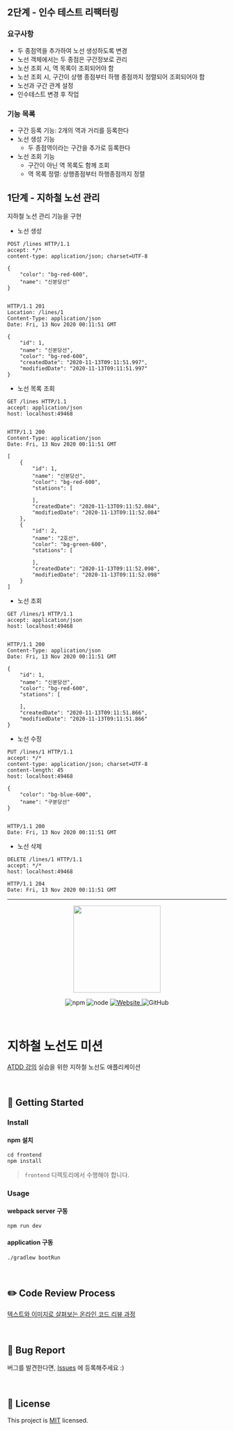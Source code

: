 ## 2단계 - 인수 테스트 리팩터링

### 요구사항

- 두 종점역을 추가하여 노선 생성하도록 변경
- 노선 객체에서는 두 종점은 구간정보로 관리
- 노선 조회 시, 역 목록이 조회되어야 함
- 노선 조회 시, 구간이 상행 종점부터 하행 종점까지 정렬되어 조회되어야 함
- 노선과 구간 관계 설정
- 인수테스트 변경 후 작업

### 기능 목록

- 구간 등록 기능: 2개의 역과 거리를 등록한다
- 노선 생성 기능
    - 두 종점역이라는 구간을 추가로 등록한다
- 노선 조회 기능
    - 구간이 아닌 역 목록도 함께 조회
    - 역 목록 정렬: 상행종점부터 하행종점까지 정렬

## 1단계 - 지하철 노선 관리

지하철 노션 관리 기능을 구현

- 노선 생성

```text
POST /lines HTTP/1.1
accept: */*
content-type: application/json; charset=UTF-8

{
    "color": "bg-red-600",
    "name": "신분당선"
}


HTTP/1.1 201 
Location: /lines/1
Content-Type: application/json
Date: Fri, 13 Nov 2020 00:11:51 GMT

{
    "id": 1,
    "name": "신분당선",
    "color": "bg-red-600",
    "createdDate": "2020-11-13T09:11:51.997",
    "modifiedDate": "2020-11-13T09:11:51.997"
}
```

- 노선 목록 조회

```text
GET /lines HTTP/1.1
accept: application/json
host: localhost:49468


HTTP/1.1 200 
Content-Type: application/json
Date: Fri, 13 Nov 2020 00:11:51 GMT

[
    {
        "id": 1,
        "name": "신분당선",
        "color": "bg-red-600",
        "stations": [
            
        ],
        "createdDate": "2020-11-13T09:11:52.084",
        "modifiedDate": "2020-11-13T09:11:52.084"
    },
    {
        "id": 2,
        "name": "2호선",
        "color": "bg-green-600",
        "stations": [
            
        ],
        "createdDate": "2020-11-13T09:11:52.098",
        "modifiedDate": "2020-11-13T09:11:52.098"
    }
]
```

- 노선 조회

```text
GET /lines/1 HTTP/1.1
accept: application/json
host: localhost:49468


HTTP/1.1 200 
Content-Type: application/json
Date: Fri, 13 Nov 2020 00:11:51 GMT

{
    "id": 1,
    "name": "신분당선",
    "color": "bg-red-600",
    "stations": [
        
    ],
    "createdDate": "2020-11-13T09:11:51.866",
    "modifiedDate": "2020-11-13T09:11:51.866"
}
```

- 노선 수정

```text
PUT /lines/1 HTTP/1.1
accept: */*
content-type: application/json; charset=UTF-8
content-length: 45
host: localhost:49468

{
    "color": "bg-blue-600",
    "name": "구분당선"
}


HTTP/1.1 200 
Date: Fri, 13 Nov 2020 00:11:51 GMT
```

- 노선 삭제

```text
DELETE /lines/1 HTTP/1.1
accept: */*
host: localhost:49468

HTTP/1.1 204 
Date: Fri, 13 Nov 2020 00:11:51 GMT
```

---

<p align="center">
    <img width="200px;" src="https://raw.githubusercontent.com/woowacourse/atdd-subway-admin-frontend/master/images/main_logo.png"/>
</p>
<p align="center">
  <img alt="npm" src="https://img.shields.io/badge/npm-%3E%3D%205.5.0-blue">
  <img alt="node" src="https://img.shields.io/badge/node-%3E%3D%209.3.0-blue">
  <a href="https://edu.nextstep.camp/c/R89PYi5H" alt="nextstep atdd">
    <img alt="Website" src="https://img.shields.io/website?url=https%3A%2F%2Fedu.nextstep.camp%2Fc%2FR89PYi5H">
  </a>
  <img alt="GitHub" src="https://img.shields.io/github/license/next-step/atdd-subway-admin">
</p>

<br>

# 지하철 노선도 미션

[ATDD 강의](https://edu.nextstep.camp/c/R89PYi5H) 실습을 위한 지하철 노선도 애플리케이션

<br>

## 🚀 Getting Started

### Install

#### npm 설치

```
cd frontend
npm install
```

> `frontend` 디렉토리에서 수행해야 합니다.

### Usage

#### webpack server 구동

```
npm run dev
```

#### application 구동

```
./gradlew bootRun
```

<br>

## ✏️ Code Review Process

[텍스트와 이미지로 살펴보는 온라인 코드 리뷰 과정](https://github.com/next-step/nextstep-docs/tree/master/codereview)

<br>

## 🐞 Bug Report

버그를 발견한다면, [Issues](https://github.com/next-step/atdd-subway-admin/issues) 에 등록해주세요 :)

<br>

## 📝 License

This project is [MIT](https://github.com/next-step/atdd-subway-admin/blob/master/LICENSE.md) licensed.
